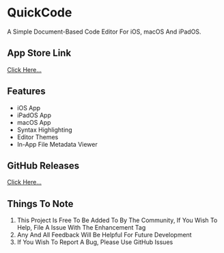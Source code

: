 # QuickCode
A Simple Document-Based Code Editor For iOS, macOS And iPadOS. 

## App Store Link

[Click Here...](https://apps.apple.com/gb/app/quickcode-code-editor/id6480412910)

## Features

- iOS App
- iPadOS App
- macOS App
- Syntax Highlighting
- Editor Themes
- In-App File Metadata Viewer

## GitHub Releases

[Click Here...](https://github.com/markydoodled/QuickCode/releases)

## Things To Note

1. This Project Is Free To Be Added To By The Community, If You Wish To Help, File A Issue With The Enhancement Tag
2. Any And All Feedback Will Be Helpful For Future Development
3. If You Wish To Report A Bug, Please Use GitHub Issues
